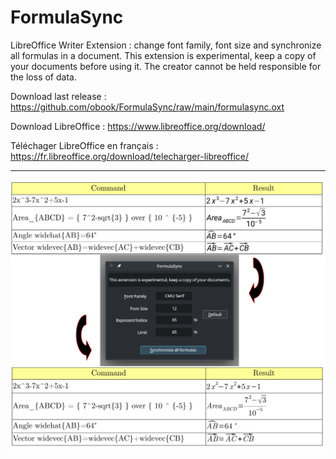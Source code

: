 # FormulaSync
LibreOffice Writer Extension : change font family, font size and synchronize all formulas in a document.
This extension is experimental, keep a copy of your documents before using it. The creator cannot be held responsible for the loss of data.

Download last release : https://github.com/obook/FormulaSync/raw/main/formulasync.oxt

Download LibreOffice : https://www.libreoffice.org/download/

Téléchager LibreOffice en français : https://fr.libreoffice.org/download/telecharger-libreoffice/

<hr>

<p align="center">
    <img src="./media/screen01.png"  width="600">
</p>
